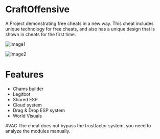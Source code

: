 # CraftOffensive
A Project demonstrating free cheats in a new way.  This cheat includes unique technology for free cheats, and also has a unique design that is shown in cheats for the first time.

![Image1](https://media.discordapp.net/attachments/1009521316694605845/1058255438136754176/image.png)

![Image2](https://media.discordapp.net/attachments/1009521316694605845/1058255547847163986/1672310627139.png)


# Features
- Chams builder
- Legitbot
- Shared ESP
- Cloud system
- Drag & Drop ESP system
- World Visuals

#VAC
The cheat does not bypass the trustfactor system, you need to analyze the modules manually.
